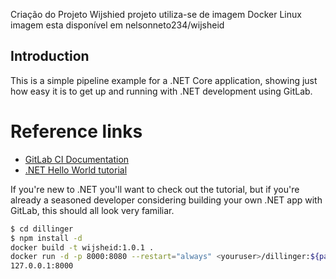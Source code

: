Criação do Projeto Wijshied
projeto utiliza-se de imagem Docker Linux
imagem esta disponível em nelsonneto234/wijsheid

## Introduction

This is a simple pipeline example for a .NET Core application, showing just
how easy it is to get up and running with .NET development using GitLab.

# Reference links

- [GitLab CI Documentation](https://docs.gitlab.com/ee/ci/)
- [.NET Hello World tutorial](https://dotnet.microsoft.com/learn/dotnet/hello-world-tutorial/)

If you're new to .NET you'll want to check out the tutorial, but if you're
already a seasoned developer considering building your own .NET app with GitLab,
this should all look very familiar.

```sh
$ cd dillinger
$ npm install -d
docker build -t wijsheid:1.0.1 .
docker run -d -p 8000:8080 --restart="always" <youruser>/dillinger:${package.json.version}
127.0.0.1:8000
```